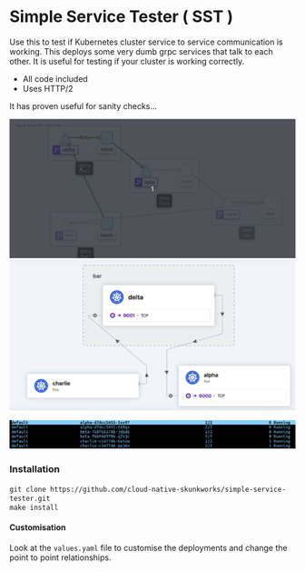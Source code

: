# Simple Service Tester ( SST )

Use this to test if Kubernetes cluster service to service communication is working. This deploys some very dumb grpc services that talk to each other. It is useful for testing if your cluster is working correctly.

- All code included
- Uses HTTP/2

It has proven useful for sanity checks...

<img src="images/tour.gif" width="600px;"/>


<img src="images/5.png" width="600px;"/>


![](images/3.png)

### Installation

```
git clone https://github.com/cloud-native-skunkworks/simple-service-tester.git
make install
```

#### Customisation

Look at the `values.yaml` file to customise the deployments and change the point to point relationships.
